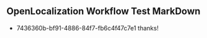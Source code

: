 ## OpenLocalization Workflow Test MarkDown
* 7436360b-bf91-4886-84f7-fb6c4f47c7e1 thanks!

<!--HONumber=Sep16_HO1-->


